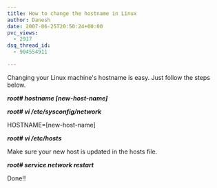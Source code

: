 ```yaml
---
title: How to change the hostname in Linux
author: Danesh
date: 2007-06-25T20:50:24+00:00
pvc_views:
  - 2917
dsq_thread_id:
  - 904554911

---
```

Changing your Linux machine's hostname is easy. Just follow the steps below.

**_root# hostname [new-host-name]_**

**_root# vi /etc/sysconfig/network_**

HOSTNAME=[new-host-name]

**_root# vi /etc/hosts_**

Make sure your new host is updated in the hosts file.

**_root# service network restart_**

Done!!